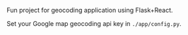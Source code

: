 Fun project for geocoding application using Flask+React.

Set your Google map geocoding api key in `./app/config.py`.
